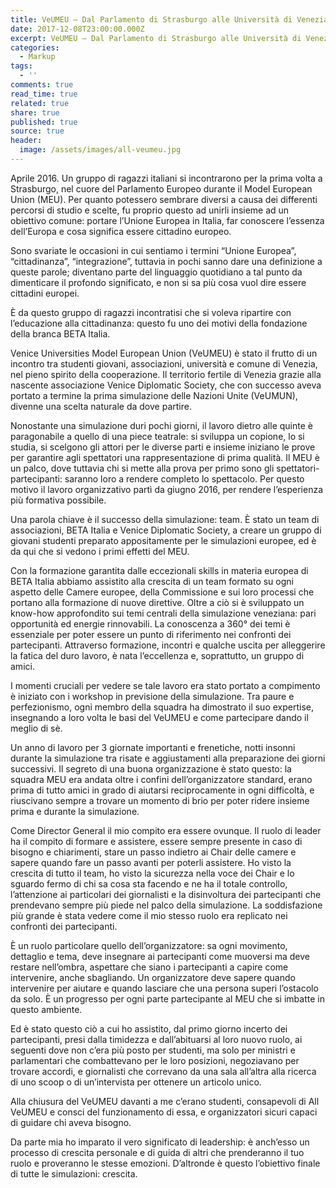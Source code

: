 ```yaml
---
title: VeUMEU – Dal Parlamento di Strasburgo alle Università di Venezia
date: 2017-12-08T23:00:00.000Z
excerpt: VeUMEU – Dal Parlamento di Strasburgo alle Università di Venezia
categories:
  - Markup
tags:
  - ''
comments: true
read_time: true
related: true
share: true
published: true
source: true
header:
  image: /assets/images/all-veumeu.jpg
---
```


Aprile 2016. Un gruppo di ragazzi italiani si incontrarono per la prima volta a Strasburgo, nel cuore del Parlamento Europeo durante il Model European Union (MEU). Per quanto potessero sembrare diversi a causa dei differenti percorsi di studio e scelte, fu proprio questo ad unirli insieme ad un obiettivo comune: portare l’Unione Europea in Italia, far conoscere l’essenza dell’Europa e cosa significa essere cittadino europeo.

Sono svariate le occasioni in cui sentiamo i termini “Unione Europea”, “cittadinanza”, “integrazione”, tuttavia in pochi sanno dare una definizione a queste parole; diventano parte del linguaggio quotidiano a tal punto da dimenticare il profondo significato, e non si sa più cosa vuol dire essere cittadini europei.

È da questo gruppo di ragazzi incontratisi che si voleva ripartire con l’educazione alla cittadinanza: questo fu uno dei motivi della fondazione della branca BETA Italia.

Venice Universities Model European Union (VeUMEU) è stato il frutto di un incontro tra studenti giovani, associazioni, università e comune di Venezia, nel pieno spirito della cooperazione. Il territorio fertile di Venezia grazie alla nascente associazione Venice Diplomatic Society, che con successo aveva portato a termine la prima simulazione delle Nazioni Unite (VeUMUN), divenne una scelta naturale da dove partire.

Nonostante una simulazione duri pochi giorni, il lavoro dietro alle quinte è paragonabile a quello di una piece teatrale: si sviluppa un copione, lo si studia, si scelgono gli attori per le diverse parti e insieme iniziano le prove per garantire agli spettatori una rappresentazione di prima qualità. Il MEU è un palco, dove tuttavia chi si mette alla prova per primo sono gli spettatori-partecipanti: saranno loro a rendere completo lo spettacolo. Per questo motivo il lavoro organizzativo partì da giugno 2016, per rendere l’esperienza più formativa possibile.


Una parola chiave è il successo della simulazione: team. È stato un team di associazioni, BETA Italia e Venice Diplomatic Society, a creare un gruppo di giovani studenti preparato appositamente per le simulazioni europee, ed è da qui che si vedono i primi effetti del MEU.

Con la formazione garantita dalle eccezionali skills in materia europea di BETA Italia abbiamo assistito alla crescita di un team formato su ogni aspetto delle Camere europee, della Commissione e sui loro processi che portano alla formazione di nuove direttive. Oltre a ciò si è sviluppato un know-how approfondito sui temi centrali della simulazione veneziana: pari opportunità ed energie rinnovabili. La conoscenza a 360° dei temi è essenziale per poter essere un punto di riferimento nei confronti dei partecipanti. Attraverso formazione, incontri e qualche uscita per alleggerire la fatica del duro lavoro, è nata l’eccellenza e, soprattutto, un gruppo di amici.

I momenti cruciali per vedere se tale lavoro era stato portato a compimento è iniziato con i workshop in previsione della simulazione. Tra paure e perfezionismo, ogni membro della squadra ha dimostrato il suo expertise, insegnando a loro volta le basi del VeUMEU e come partecipare dando il meglio di sè.

Un anno di lavoro per 3 giornate importanti e frenetiche, notti insonni durante la simulazione tra risate e aggiustamenti alla preparazione dei giorni successivi. Il segreto di una buona organizzazione è stato questo: la squadra MEU era andata oltre i confini dell’organizzatore standard, erano prima di tutto amici in grado di aiutarsi reciprocamente in ogni difficoltà, e riuscivano sempre a trovare un momento di brio per poter ridere insieme prima e durante la simulazione.

Come Director General il mio compito era essere ovunque. Il ruolo di leader ha il compito di formare e assistere, essere sempre presente in caso di bisogno e chiarimenti, stare un passo indietro ai Chair delle camere e sapere quando fare un passo avanti per poterli assistere. Ho visto la crescita di tutto il team, ho visto la sicurezza nella voce dei Chair e lo sguardo fermo di chi sa cosa sta facendo e ne ha il totale controllo, l’attenzione ai particolari dei giornalisti e la disinvoltura dei partecipanti che prendevano sempre più piede nel palco della simulazione. La soddisfazione più grande è stata vedere come il mio stesso ruolo era replicato nei confronti dei partecipanti.

È un ruolo particolare quello dell’organizzatore: sa ogni movimento, dettaglio e tema, deve insegnare ai partecipanti come muoversi ma deve restare nell’ombra, aspettare che siano i partecipanti a capire come intervenire, anche sbagliando. Un organizzatore deve sapere quando intervenire per aiutare e quando lasciare che una persona superi l’ostacolo da solo. È un progresso per ogni parte partecipante al MEU che si imbatte in questo ambiente.

Ed è stato questo ciò a cui ho assistito, dal primo giorno incerto dei partecipanti, presi dalla timidezza e dall’abituarsi al loro nuovo ruolo, ai seguenti dove non c’era più posto per studenti, ma solo per ministri e parlamentari che combattevano per le loro posizioni, negoziavano per trovare accordi, e giornalisti che correvano da una sala all’altra alla ricerca di uno scoop o di un’intervista per ottenere un articolo unico.

Alla chiusura del VeUMEU davanti a me c’erano studenti, consapevoli di All VeUMEU e consci del funzionamento di essa, e organizzatori sicuri capaci di guidare chi aveva bisogno.

Da parte mia ho imparato il vero significato di leadership: è anch’esso un processo di crescita personale e di guida di altri che prenderanno il tuo ruolo e proveranno le stesse emozioni. D’altronde è questo l’obiettivo finale di tutte le simulazioni: crescita.

